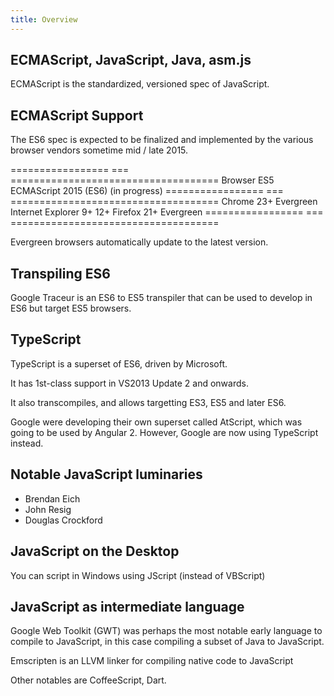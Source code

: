 ```yaml
---
title: Overview
---
```


## ECMAScript, JavaScript, Java, asm.js

ECMAScript is the standardized, versioned spec of JavaScript.


## ECMAScript Support

The ES6 spec is expected to be finalized and implemented by the various browser vendors sometime mid / late 2015.

================= === ====================================
Browser           ES5 ECMAScript 2015  (ES6) (in progress)
================= === ====================================
Chrome            23+ Evergreen
Internet Explorer 9+  12+
Firefox           21+ Evergreen
================= === ====================================

Evergreen browsers automatically update to the latest version.

## Transpiling ES6

Google Traceur is an ES6 to ES5 transpiler that can be used to develop in ES6 but target ES5 browsers.

## TypeScript

TypeScript is a superset of ES6, driven by Microsoft.

It has 1st-class support in VS2013 Update 2 and onwards.

It also transcompiles, and allows targetting ES3, ES5 and later ES6.

Google were developing their own superset called AtScript, which was going to be used by Angular 2. However, Google are now using TypeScript instead.

## Notable JavaScript luminaries

- Brendan Eich
- John Resig
- Douglas Crockford

## JavaScript on the Desktop

You can script in Windows using JScript (instead of VBScript)

## JavaScript as intermediate language

Google Web Toolkit (GWT) was perhaps the most notable early language to compile to JavaScript, in this case compiling a subset of Java to JavaScript.

Emscripten is an LLVM linker for compiling native code to JavaScript

Other notables are CoffeeScript, Dart.
